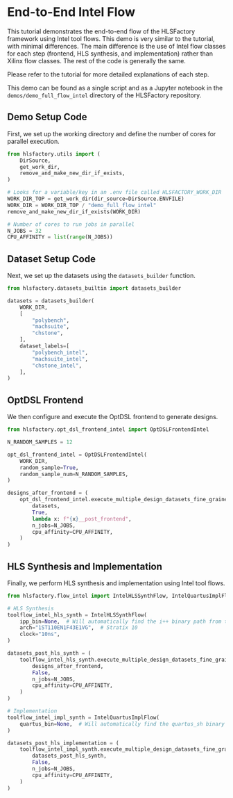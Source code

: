 # End-to-End Intel Flow

This tutorial demonstrates the end-to-end flow of the HLSFactory framework using Intel tool flows. This demo is very similar to the [](./xilinx_flow.md) tutorial, with minimal differences. The main difference is the use of Intel flow classes for each step (frontend, HLS synthesis, and implementation) rather than Xilinx flow classes. The rest of the code is generally the same.

Please refer to the [](./xilinx_flow.md) tutorial for more detailed explanations of each step.

This demo can be found as a single script and as a Jupyter notebook in the `demos/demo_full_flow_intel` directory of the HLSFactory repository.

## Demo Setup Code

First, we set up the working directory and define the number of cores for parallel execution.

```python
from hlsfactory.utils import (
    DirSource,
    get_work_dir,
    remove_and_make_new_dir_if_exists,
)

# Looks for a variable/key in an .env file called HLSFACTORY_WORK_DIR
WORK_DIR_TOP = get_work_dir(dir_source=DirSource.ENVFILE)
WORK_DIR = WORK_DIR_TOP / "demo_full_flow_intel"
remove_and_make_new_dir_if_exists(WORK_DIR)

# Number of cores to run jobs in parallel
N_JOBS = 32
CPU_AFFINITY = list(range(N_JOBS))
```

## Dataset Setup Code

Next, we set up the datasets using the `datasets_builder` function.

```python
from hlsfactory.datasets_builtin import datasets_builder

datasets = datasets_builder(
    WORK_DIR,
    [
        "polybench",
        "machsuite",
        "chstone",
    ],
    dataset_labels=[
        "polybench_intel",
        "machsuite_intel",
        "chstone_intel",
    ],
)
```

## OptDSL Frontend

We then configure and execute the OptDSL frontend to generate designs.

```python
from hlsfactory.opt_dsl_frontend_intel import OptDSLFrontendIntel

N_RANDOM_SAMPLES = 12

opt_dsl_frontend_intel = OptDSLFrontendIntel(
    WORK_DIR,
    random_sample=True,
    random_sample_num=N_RANDOM_SAMPLES,
)

designs_after_frontend = (
    opt_dsl_frontend_intel.execute_multiple_design_datasets_fine_grained_parallel(
        datasets,
        True,
        lambda x: f"{x}__post_frontend",
        n_jobs=N_JOBS,
        cpu_affinity=CPU_AFFINITY,
    )
)
```

## HLS Synthesis and Implementation

Finally, we perform HLS synthesis and implementation using Intel tool flows.

```python
from hlsfactory.flow_intel import IntelHLSSynthFlow, IntelQuartusImplFlow

# HLS Synthesis
toolflow_intel_hls_synth = IntelHLSSynthFlow(
    ipp_bin=None,  # Will automatically find the i++ binary path from the PATH variable
    arch="1ST110EN1F43E1VG",  # Stratix 10
    clock="10ns",
)

datasets_post_hls_synth = (
    toolflow_intel_hls_synth.execute_multiple_design_datasets_fine_grained_parallel(
        designs_after_frontend,
        False,
        n_jobs=N_JOBS,
        cpu_affinity=CPU_AFFINITY,
    )
)

# Implementation
toolflow_intel_impl_synth = IntelQuartusImplFlow(
    quartus_bin=None,  # Will automatically find the quartus_sh binary path from the PATH variable
)

datasets_post_hls_implementation = (
    toolflow_intel_impl_synth.execute_multiple_design_datasets_fine_grained_parallel(
        datasets_post_hls_synth,
        False,
        n_jobs=N_JOBS,
        cpu_affinity=CPU_AFFINITY,
    )
)
```
